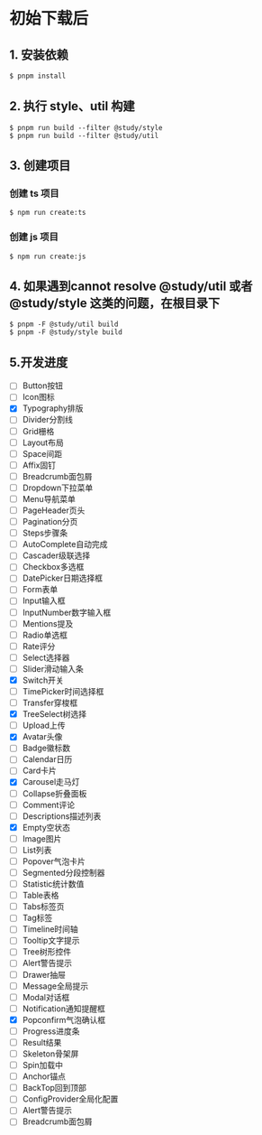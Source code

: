 
# 初始下载后
## 1. 安装依赖

```bash
$ pnpm install
```

## 2. 执行 style、util 构建

```
$ pnpm run build --filter @study/style
$ pnpm run build --filter @study/util
```
## 3. 创建项目
### 创建 ts 项目

```base
$ npm run create:ts
```
### 创建 js 项目

```
$ npm run create:js
```

## 4. 如果遇到cannot resolve @study/util 或者 @study/style 这类的问题，在根目录下
```
$ pnpm -F @study/util build
$ pnpm -F @study/style build
```

## 5.开发进度
- [ ] Button按钮
- [ ] Icon图标
- [x] Typography排版
- [ ] Divider分割线
- [ ] Grid栅格
- [ ] Layout布局
- [ ] Space间距
- [ ] Affix固钉
- [ ] Breadcrumb面包屑
- [ ] Dropdown下拉菜单
- [ ] Menu导航菜单
- [ ] PageHeader页头
- [ ] Pagination分页
- [ ] Steps步骤条
- [ ] AutoComplete自动完成
- [ ] Cascader级联选择
- [ ] Checkbox多选框
- [ ] DatePicker日期选择框
- [ ] Form表单
- [ ] Input输入框
- [ ] InputNumber数字输入框
- [ ] Mentions提及
- [ ] Radio单选框
- [ ] Rate评分
- [ ] Select选择器
- [ ] Slider滑动输入条
- [x] Switch开关
- [ ] TimePicker时间选择框
- [ ] Transfer穿梭框
- [x] TreeSelect树选择
- [ ] Upload上传
- [x] Avatar头像
- [ ] Badge徽标数
- [ ] Calendar日历
- [ ] Card卡片
- [x] Carousel走马灯
- [ ] Collapse折叠面板
- [ ] Comment评论
- [ ] Descriptions描述列表
- [x] Empty空状态
- [ ] Image图片
- [ ] List列表
- [ ] Popover气泡卡片
- [ ] Segmented分段控制器
- [ ] Statistic统计数值
- [ ] Table表格
- [ ] Tabs标签页
- [ ] Tag标签
- [ ] Timeline时间轴
- [ ] Tooltip文字提示
- [ ] Tree树形控件
- [ ] Alert警告提示
- [ ] Drawer抽屉
- [ ] Message全局提示
- [ ] Modal对话框
- [ ] Notification通知提醒框
- [x] Popconfirm气泡确认框
- [ ] Progress进度条
- [ ] Result结果
- [ ] Skeleton骨架屏
- [ ] Spin加载中
- [ ] Anchor锚点
- [ ] BackTop回到顶部
- [ ] ConfigProvider全局化配置
- [ ] Alert警告提示
- [ ] Breadcrumb面包屑 
